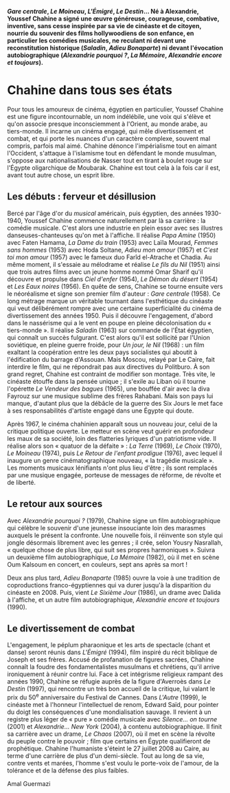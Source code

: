 **_Gare centrale_, _Le Moineau_, _L'Émigré_, _Le Destin_... Né à Alexandrie, Youssef Chahine a signé une œuvre généreuse, courageuse, combative, inventive, sans cesse inspirée par sa vie de cinéaste et de citoyen, nourrie du souvenir des films hollywoodiens de son enfance, en particulier les comédies musicales, ne reculant ni devant une reconstitution historique (_Saladin_, _Adieu Bonaparte_) ni devant l'évocation autobiographique (_Alexandrie pourquoi ?_, _La Mémoire_, _Alexandrie encore et toujours_).**

# Chahine dans tous ses états

Pour tous les amoureux de cinéma, égyptien en particulier, Youssef Chahine est une figure incontournable, un nom indélébile, une voix qui s'élève et qu'on associe presque inconsciemment à l'Orient, au monde arabe, au tiers-monde. Il incarne un cinéma engagé, qui mêle divertissement et combat, et qui porte les nuances d'un caractère complexe, souvent mal compris, parfois mal aimé. Chahine dénonce l'impérialisme tout en aimant l'Occident, s'attaque à l'islamisme tout en défendant le monde musulman, s'oppose aux nationalisations de Nasser tout en tirant à boulet rouge sur l'Égypte oligarchique de Moubarak. Chahine est tout cela à la fois car il est, avant tout autre chose, un esprit libre.

## Les débuts : ferveur et désillusion

Bercé par l'âge d'or du _musical_ américain, puis égyptien, des années 1930-1940, Youssef Chahine commence naturellement par là sa carrière : la comédie musicale. C'est alors une industrie en plein essor avec ses illustres danseuses-chanteuses qu'on met à l'affiche. Il réalise _Papa Amine_ (1950) avec Faten Hamama, _La Dame du train_ (1953) avec Laïla Mourad, _Femmes sans hommes_ (1953) avec Hoda Soltane, _Adieu mon amour_ (1957) et _C'est toi mon amour_ (1957) avec le fameux duo Farîd el-Atrache et Chadia. Au même moment, il s'essaie au mélodrame et réalise _Le fils du Nil_ (1951) ainsi que trois autres films avec un jeune homme nommé Omar Sharif qu'il découvre et propulse dans _Ciel d'enfer_ (1954), _Le Démon du désert_ (1954) et _Les Eaux noires_ (1956). En quête de sens, Chahine se tourne ensuite vers le néoréalisme et signe son premier film d'auteur : _Gare centrale_ (1958). Ce long métrage marque un véritable tournant dans l'esthétique du cinéaste qui veut délibérément rompre avec une certaine superficialité du cinéma de divertissement des années 1950. Puis il découvre l'engagement, d'abord dans le nassérisme qui a le vent en poupe en pleine décolonisation du « tiers-monde ». Il réalise _Saladin_ (1963) sur commande de l'État égyptien, qui connaît un succès fulgurant. C'est alors qu'il est sollicité par l'Union soviétique, en pleine guerre froide, pour _Un jour, le Nil_ (1968) : un film exaltant la coopération entre les deux pays socialistes qui aboutit à l'édification du barrage d'Assouan. Mais Moscou, relayé par Le Caire, fait interdire le film, qui ne répondrait pas aux directives du Politburo. À son grand regret, Chahine est contraint de modifier son montage. Très vite, le cinéaste étouffe dans la pensée unique ; il s'exile au Liban où il tourne l'opérette _Le Vendeur des bagues_ (1965), une bouffée d'air avec la diva Fayrouz sur une musique sublime des frères Rahabani. Mais son pays lui manque, d'autant plus que la débâcle de la guerre des Six Jours le met face à ses responsabilités d'artiste engagé dans une Égypte qui doute.

Après 1967, le cinéma chahinien apparaît sous un nouveau jour, celui de la critique politique ouverte. Le metteur en scène veut guérir en profondeur les maux de sa société, loin des flatteries lyriques d'un patriotisme vide. Il réalise alors son « quatuor de la défaite » : _La Terre_ (1969), _Le Choix_ (1970), _Le Moineau_ (1974), puis _Le Retour de l'enfant prodigue_ (1976), avec lequel il inaugure un genre cinématographique nouveau, « la tragédie musicale ». Les moments musicaux lénifiants n'ont plus lieu d'être ; ils sont remplacés par une musique engagée, porteuse de messages de réforme, de révolte et de liberté.

## Le retour aux sources

Avec _Alexandrie pourquoi ?_ (1979), Chahine signe un film autobiographique qui célèbre le souvenir d'une jeunesse insouciante loin des marasmes auxquels le présent la confronte. Une nouvelle fois, il réinvente son style qui jongle désormais librement avec les genres ; il crée, selon Yousry Nasrallah, « quelque chose de plus libre, qui suit ses propres harmoniques ». Suivra un deuxième film autobiographique, _La Mémoire_ (1982), où il met en scène Oum Kalsoum en concert, en couleurs, sept ans après sa mort !

Deux ans plus tard, _Adieu Bonaparte_ (1985) ouvre la voie à une tradition de coproductions franco-égyptiennes qui va durer jusqu'à la disparition du cinéaste en 2008. Puis, vient _Le Sixième Jour_ (1986), un drame avec Dalida à l'affiche, et un autre film autobiographique, _Alexandrie encore et toujours_ (1990).

## Le divertissement de combat

L'engagement, le péplum pharaonique et les arts de spectacle (chant et danse) seront réunis dans _L'Émigré_ (1994), film inspiré du récit biblique de Joseph et ses frères. Accusé de profanation de figures sacrées, Chahine connaît la foudre des fondamentalistes musulmans et chrétiens, qu'il arrive ironiquement à réunir contre lui. Face à cet intégrisme religieux rampant des années 1990, Chahine se réfugie auprès de la figure d'Averroès dans _Le Destin_ (1997), qui rencontre un très bon accueil de la critique, lui valant le prix du 50<sup>e</sup> anniversaire du Festival de Cannes. Dans _L'Autre_ (1999), le cinéaste met à l'honneur l'intellectuel de renom, Edward Saïd, pour pointer du doigt les conséquences d'une mondialisation sauvage. Il revient à un registre plus léger de « pure » comédie musicale avec _Silence... on tourne_ (2001) et _Alexandrie... New York_ (2004), à contenu autobiographique. Il finit sa carrière avec un drame, _Le Chaos_ (2007), où il met en scène la révolte du peuple contre le pouvoir ; film que certains en Égypte qualifieront de prophétique. Chahine l'humaniste s'éteint le 27 juillet 2008 au Caire, au terme d'une carrière de plus d'un demi-siècle. Tout au long de sa vie, contre vents et marées, l'homme s'est voulu le porte-voix de l'amour, de la tolérance et de la défense des plus faibles.

Amal Guermazi
